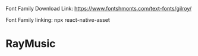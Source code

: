 Font Family Download Link:
https://www.fontshmonts.com/text-fonts/gilroy/

Font Family linking:
npx react-native-asset
# RayMusic
